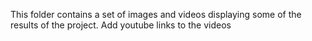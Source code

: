 This folder contains a set of images and videos displaying some of the results of the project.
Add youtube links to the videos

